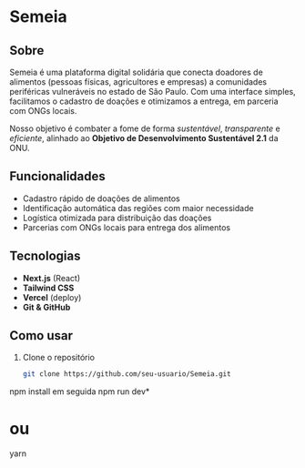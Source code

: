 # Semeia

## Sobre

Semeia é uma plataforma digital solidária que conecta doadores de alimentos (pessoas físicas, agricultores e empresas) a comunidades periféricas vulneráveis no estado de São Paulo. Com uma interface simples, facilitamos o cadastro de doações e otimizamos a entrega, em parceria com ONGs locais.

Nosso objetivo é combater a fome de forma *sustentável*, *transparente* e *eficiente*, alinhado ao **Objetivo de Desenvolvimento Sustentável 2.1** da ONU.

## Funcionalidades

- Cadastro rápido de doações de alimentos
- Identificação automática das regiões com maior necessidade
- Logística otimizada para distribuição das doações
- Parcerias com ONGs locais para entrega dos alimentos

## Tecnologias

- **Next.js** (React)
- **Tailwind CSS**
- **Vercel** (deploy)
- **Git & GitHub**

## Como usar

1. Clone o repositório  
   ```bash
   git clone https://github.com/seu-usuario/Semeia.git

npm install em seguida npm run dev*
# ou
yarn
